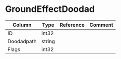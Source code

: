 # GroundEffectDoodad

| Column | Type | Reference | Comment |
|--------|------|-----------|---------|
|ID|int32|||
|Doodadpath|string|||
|Flags|int32|||
